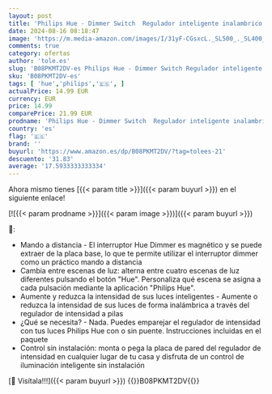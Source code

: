 ```yaml
---
layout: post
title: 'Philips Hue - Dimmer Switch  Regulador inteligente inalambrico para sistema iluminación Hue  para iluminación de interior  sala de estar  dormitorio.-'
date: 2024-08-16 08:18:47
image: 'https://m.media-amazon.com/images/I/31yF-CGsxcL._SL500_._SL400_.jpg'
comments: true
category: ofertas
author: 'tole.es'
slug: 'B08PKMT2DV-es Philips Hue - Dimmer Switch Regulador inteligente...'
sku: 'B08PKMT2DV-es'
tags: [ 'hue','philips','🇪🇸', ]
actualPrice: 14.99 EUR
currency: EUR
price: 14.99
comparePrice: 21.99 EUR
prodname: 'Philips Hue - Dimmer Switch  Regulador inteligente inalambrico para sistema iluminación Hue  para iluminación de interior  sala de estar  dormitorio.-'
country: 'es'
flag: '🇪🇸'
brand: ''
buyurl: 'https://www.amazon.es/dp/B08PKMT2DV/?tag=tolees-21'
descuento: '31.83'
average: '17.5933333333334'
---
```


Ahora mismo tienes [{{< param title >}}]({{< param buyurl >}}) en el siguiente enlace!

[![{{< param prodname >}}]({{< param image >}})]({{< param buyurl >}})

🔎:

- Mando a distancia - El interruptor Hue Dimmer es magnético y se puede extraer de la placa base, lo que te permite utilizar el interruptor dimmer como un práctico mando a distancia
- Cambia entre escenas de luz: alterna entre cuatro escenas de luz diferentes pulsando el botón "Hue". Personaliza qué escena se asigna a cada pulsación mediante la aplicación "Philips Hue".
- Aumente y reduzca la intensidad de sus luces inteligentes - Aumente o reduzca la intensidad de sus luces de forma inalámbrica a través del regulador de intensidad a pilas
- ¿Qué se necesita? - Nada. Puedes emparejar el regulador de intensidad con tus luces Philips Hue con o sin puente. Instrucciones incluidas en el paquete
- Control sin instalación: monta o pega la placa de pared del regulador de intensidad en cualquier lugar de tu casa y disfruta de un control de iluminación inteligente sin instalación

[🛒 Visítala!!!]({{< param buyurl >}})
{{<world>}}B08PKMT2DV{{</world>}}
